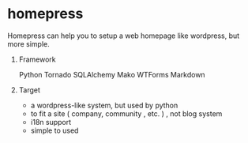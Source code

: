 homepress
=========

Homepress can help you to setup a web homepage like wordpress, but more simple.

1. Framework

   Python
   Tornado
   SQLAlchemy
   Mako
   WTForms
   Markdown

2. Target

   - a wordpress-like system, but used by python
   - to fit a site ( company, community , etc. ) , not blog system
   - i18n support
   - simple to used
